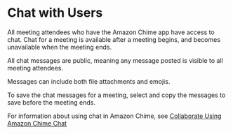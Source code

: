 # Chat with Users<a name="chime-chat"></a>

All meeting attendees who have the Amazon Chime app have access to chat\. Chat for a meeting is available after a meeting begins, and becomes unavailable when the meeting ends\.

All chat messages are public, meaning any message posted is visible to all meeting attendees\.

Messages can include both file attachments and emojis\.

To save the chat messages for a meeting, select and copy the messages to save before the meeting ends\.

For information about using chat in Amazon Chime, see [Collaborate Using Amazon Chime Chat](chime-using-chat.md)